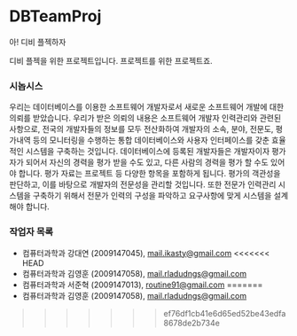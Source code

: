 DBTeamProj
==========

아! 디비 플젝하자

디비 플젝을 위한 프로젝트입니다. 프로젝트를 위한 프로젝트죠.


### 시놉시스 ###
우리는 데이터베이스를 이용한 소프트웨어 개발자로서 새로운 소프트웨어 개발에 대한 의뢰를 받았습니다. 우리가 받은 의뢰의 내용은 소프트웨어 개발자 인력관리와 관련된 사항으로, 전국의 개발자들의 정보를 모두 전산화하여 개발자의 소속, 분야, 전문도, 평가내역 등의 모니터링을 수행하는 통합 데이터베이스와 사용자 인터페이스를 갖춘 효율적인 시스템을 구축하는 것입니다. 데이터베이스에 등록된 개발자들은 개발자이자 평가자가 되어서 자신의 경력을 평가 받을 수도 있고, 다른 사람의 경력을 평가 할 수도 있어야 합니다. 평가 자료는 프로젝트 등 다양한 항목을 포함하게 됩니다. 평가의 객관성을 판단하고, 이를 바탕으로 개발자의 전문성을 관리할 것입니다. 또한 전문가 인력관리 시스템을 구축하기 위해서 전문가 인력의 구성을 파악하고 요구사항에 맞게 시스템을 설계해야 합니다.

### 작업자 목록 ###
* 컴퓨터과학과 강대연 (2009147045), mail.ikasty@gmail.com
<<<<<<< HEAD
* 컴퓨터과학과 김영훈 (2009147058), mail.rladudngs@gmail.com
* 컴퓨터과학과 서준혁 (2009147013), routine91@gmail.com
=======
* 컴퓨터과학과 김영훈 (2009147058), mail.rladudngs@gmail.com
>>>>>>> ef76df1cb41e6d65ed52be43edfa8678de2b734e
